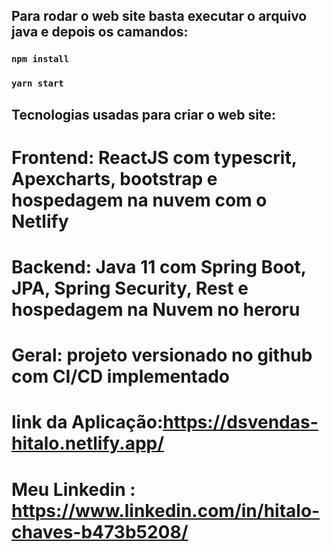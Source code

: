 ## Para rodar o web site basta executar o arquivo java e depois os camandos: 

### `npm install`

### `yarn start`

## Tecnologias usadas para criar o web site:

# Frontend: ReactJS com typescrit, Apexcharts, bootstrap e hospedagem na nuvem com o Netlify

# Backend: Java 11 com Spring Boot, JPA, Spring Security, Rest e hospedagem na Nuvem no heroru

# Geral: projeto versionado no github com CI/CD implementado

# link da Aplicação:<https://dsvendas-hitalo.netlify.app/>

# Meu Linkedin : <https://www.linkedin.com/in/hitalo-chaves-b473b5208/>
